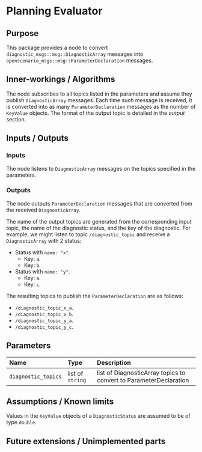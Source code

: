 # Planning Evaluator

## Purpose

This package provides a node to convert `diagnostic_msgs::msg::DiagnosticArray` messages
into `openscenario_msgs::msg::ParameterDeclaration` messages.

## Inner-workings / Algorithms

The node subscribes to all topics listed in the parameters and assume they publish
`DiagnosticArray` messages.
Each time such message is received,
it is converted into as many `ParameterDeclaration` messages as the number of `KeyValue` objects.
The format of the output topic is detailed in the _output_ section.

## Inputs / Outputs

### Inputs

The node listens to `DiagnosticArray` messages on the topics specified in the parameters.

### Outputs

The node outputs `ParameterDeclaration` messages that are converted from the received `DiagnosticArray`.

The name of the output topics are generated from the corresponding input topic, the name of the diagnostic status, and the key of the diagnostic.
For example, we might listen to topic `/diagnostic_topic` and receive a `DiagnosticArray` with 2 status:
- Status with `name: "x"`.
	- Key: `a`.
	- Key: `b`.
- Status with `name: "y"`.
	- Key: `a`.
	- Key: `c`.

The resulting topics to publish the `ParameterDeclaration` are as follows:
- `/diagnostic_topic_x_a`.
- `/diagnostic_topic_x_b`.
- `/diagnostic_topic_y_a`.
- `/diagnostic_topic_y_c`.


## Parameters

| Name                           | Type     		| Description                           							|
| :----------------------------- | :--------------- | :---------------------------------------------------------------- |
| `diagnostic_topics`            | list of `string` | list of DiagnosticArray topics to convert to ParameterDeclaration |

## Assumptions / Known limits

Values in the `KeyValue` objects of a `DiagnosticStatus` are assumed to be of type `double`.

## Future extensions / Unimplemented parts
